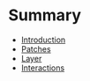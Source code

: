 # Summary

* [Introduction](README.md)
* [Patches](patches.md)
* [Layer](layer.md)
* [Interactions](interactions.md)

